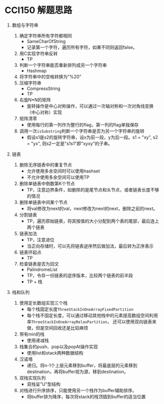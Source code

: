 # CCI150 解题思路

1. 数组与字符串 
	1. 确定字符串所有字符都相同
		* SameCharOfString
		* 记录第一个字符，遍历所有字符，如果不同则返回false。
	2. 用C实现字符串反转
		* TP
	3. 判断一个字符串能否重新排列成另一个字符串
		* Hashmap
	4. 将字符串中的空格转换为"%20"
	5. 压缩字符串
		* CompressString
		* TP
	6. 右旋N*N的矩阵
		* 旋转操作是中心对称操作，可以通过一次轴对称和一次对角线变换（中心对称）实现
	7. 矩阵清零
		* 使用每行的第一列作为整行的flag，第一列的flag单独保存
	8. 调用一次`isSubstring`判断一个字符串是否为另一个字符串的旋转
		* 假设s1是s2的旋转字符串，设x为前一段，y为后一段。s1 = "xy", s2 = "yx", 则s2一定是"s1s1"即"xyxy"的子串。
	
2. 链表
	1. 删除无序链表中的重复节点
		* 允许使用多余空间时可以使用hashset
		* 不允许使用多余空间可以使用TP
	2. 删除单链表中倒数第K个节点
		* TP，注意边界条件，如删除的是尾节点和头节点，或者链表长度不够的情况
	3. 删除单链表中间某个节点
		* 将val修改为next的val，next修改为next的next，删除之前的next。
	4. 分割链表
		* TP，遍历原始链表，将其按值的大小分配到两个表的尾部，最后连上两个链表
	5. 链表加法
		* TP，注意进位
		* 当正向存储时，可以先将链表逆序然后做加法，最后转为正序表示
	6. 链表环起点
		* TP
	7. 检查链表是否为回文
		* PalindromeList
		* TP，令存一份链表的逆序版本，比较两个链表的前半段
		* TP + 栈

3. 栈和队列
	1. 使用定长数组实现三个栈
		* 每个栈固定长度`ThreeStackInOneArrayFixedPartition`
		* 每个栈不固定长度，可以通过移动其他栈中的元素提高数组空间利用率`ThreeStackInOneArrayRelaxPartition`，
		还可以使用双向链表来做，但是空间回收还是比较麻烦
	2. 带有min的栈
		* 使用递减栈
	3. 栈集合的push、pop以及popAt操作实现
		* 使用list和stack两种数据结构
	4. 汉诺塔
		* 递归。将n-1个上层元素移到buffer，将最底层的元素移到destination，再将buffer视为源，移到destination。
	5. 双栈实现队列
		* 双栈呈"U"型结构
	6. 对栈进行升序排序，只能使用另一个栈作为buffer辅助排序。
		* 将buffer排为降序，每次将stack的栈顶插到buffer的适当位置
	